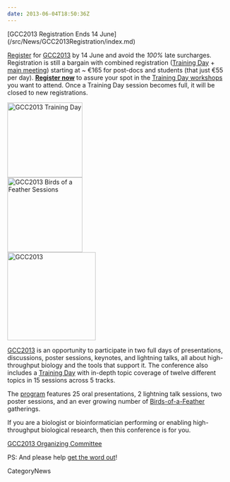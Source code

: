 ```yaml
---
date: 2013-06-04T18:50:36Z
---
```

<div class='newsItemHeader'>[GCC2013 Registration Ends 14 June](/src/News/GCC2013Registration/index.md)</div>

[Register](/src/Events/GCC2013/Register/index.md) for [GCC2013](/src/Events/GCC2013/index.md) by 14 June and avoid the *100%* late surcharges.  Registration is still a bargain with combined registration ([Training Day](/src/Events/GCC2013/TrainingDay/index.md) + [main meeting](/src/Events/GCC2013/Program/index.md)) starting at ~ €165 for post-docs and students (that just €55 per day). **[Register now](/src/Events/GCC2013/Register/index.md)** to assure your spot in the [Training Day workshops](/src/Events/GCC2013/TrainingDay/index.md) you want to attend.  Once a Training Day session becomes full, it will be closed to new registrations. 

<div class='right'><a href='/Events/GCC2013'><img src='/Images/Logos/GCC2013TrainingDayLogo300.png' alt='GCC2013 Training Day' width="170px" /></a><br />
<a href='/Events/GCC2013'><img src='/Images/Logos/GCC2013BoFLogo.png' alt='GCC2013 Birds of a Feather Sessions' width="170px" /></a></div>
<div class='left'><a href='/Events/GCC2013'><img src='/Images/Logos/GCC2013Logo400.png' alt='GCC2013' width="200px" /></a></div>

[GCC2013](/src/Events/GCC2013/index.md) is an opportunity to participate in two full days of presentations, discussions, poster sessions, keynotes, and lightning talks, all about high-throughput biology and the tools that support it. The conference also includes a [Training Day](/src/Events/GCC2013/TrainingDay/index.md) with in-depth topic coverage of twelve different topics in 15 sessions across 5 tracks.

The [program](/src/Events/GCC2013/Program/index.md) features 25 oral presentations, 2 lightning talk sessions, two poster sessions, and an ever growing number of [Birds-of-a-Feather](/src/Events/GCC2013/BoF/index.md) gatherings.

If you are a biologist or bioinformatician performing or enabling high-throughput biological research, then this conference is for you.

[GCC2013 Organizing Committee](/src/Events/GCC2013/Organizers/index.md)

PS: And please help [get the word out](/src/Events/GCC2013/Promotion/index.md)!





CategoryNews
